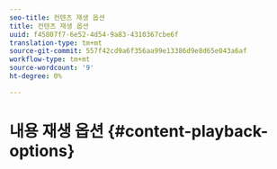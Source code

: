 ```yaml
---
seo-title: 컨텐츠 재생 옵션
title: 컨텐츠 재생 옵션
uuid: f45807f7-6e52-4d54-9a83-4310367cbe6f
translation-type: tm+mt
source-git-commit: 557f42cd9a6f356aa99e13386d9e8d65e043a6af
workflow-type: tm+mt
source-wordcount: '9'
ht-degree: 0%

---
```



# 내용 재생 옵션 {#content-playback-options}
